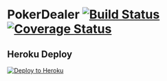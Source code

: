 # PokerDealer [![Build Status](https://travis-ci.org/maurostorch/PokerDealer.svg?branch=master)](https://travis-ci.org/maurostorch/PokerDealer) [![Coverage Status](https://coveralls.io/repos/github/maurostorch/PokerDealer/badge.svg)](https://coveralls.io/github/maurostorch/PokerDealer)

## Heroku Deploy
[![Deploy to Heroku](https://www.herokucdn.com/deploy/button.png)](https://heroku.com/deploy)
